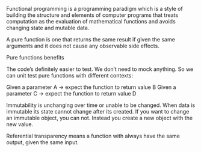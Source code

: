 Functional programming is a programming paradigm which is a style of building the structure and elements of computer programs that treats computation as the evaluation of mathematical functions and avoids changing state and mutable data.

A pure function is one that returns the same result if given the same arguments and it does not cause any observable side effects.

Pure functions benefits

The code’s definitely easier to test. We don’t need to mock anything. So we can unit test pure functions with different contexts:

Given a parameter A → expect the function to return value B
Given a parameter C → expect the function to return value D





Immutability is unchanging over time or unable to be changed. When data is immutable its state cannot change after its created. If you want to change an immutable object, you can not. Instead you create a new object with the new value. 

Referential transparency means a function with always have the same output, given the same input.
